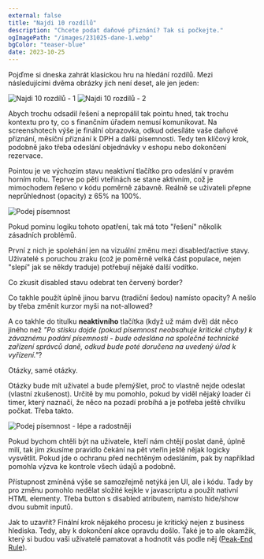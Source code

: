 ```yaml
---
external: false
title: "Najdi 10 rozdílů"
description: "Chcete podat daňové přiznání? Tak si počkejte."
ogImagePath: "/images/231025-dane-1.webp"
bgColor: "teaser-blue"
date: 2023-10-25
---
```


Pojďme si dneska zahrát klasickou hru na hledání rozdílů. Mezi následujícími dvěma obrázky jich není deset, ale jen jeden:

![Najdi 10 rozdílů - 1](/images/231025-dane-1.webp)
![Najdi 10 rozdílů - 2](/images/231025-dane-2.webp)

Abych trochu odsadil řešení a nepropálil tak pointu hned, tak trochu kontextu pro ty, co s finančním úřadem nemusí komunikovat. Na screenshotech výše je finální obrazovka, odkud odesíláte vaše daňové přiznání, měsíční přiznání k DPH a další písemnosti. Tedy ten klíčový krok, podobně jako třeba odeslání objednávky v eshopu nebo dokončení rezervace.

Pointou je ve výchozím stavu neaktivní tlačítko pro odeslání v pravém horním rohu. Teprve po pěti vteřinách se stane aktivním, což je mimochodem řešeno v kódu poměrně zábavně. Reálně se uživateli přepne neprůhlednost (opacity) z 65% na 100%.

![Podej písemnost](/images/231025-dane.gif)

Pokud pominu logiku tohoto opatření, tak má toto "řešení" několik zásadních problémů.

První z nich je spolehání jen na vizuální změnu mezi disabled/active stavy. Uživatelé s poruchou zraku (což je poměrně velká část populace, nejen "slepí" jak se někdy traduje) potřebují nějaké další vodítko.

Co zkusit disabled stavu odebrat ten červený border?

Co takhle použít úplně jinou barvu (tradiční šedou) namísto opacity? A nešlo by třeba změnit kurzor myši na not-allowed?

A co takhle do titulku **neaktivního** tlačítka (když už mám dvě) dát něco jiného než _"Po stisku dojde (pokud písemnost neobsahuje kritické chyby) k závaznému podání písemnosti - bude odeslána na společné technické zařízení správců daně, odkud bude poté doručena na uvedený úřad k vyřízení."_?

Otázky, samé otázky.

Otázky bude mít uživatel a bude přemýšlet, proč to vlastně nejde odeslat (vlastní zkušenost). Určitě by mu pomohlo, pokud by viděl nějaký loader či timer, který naznačí, že něco na pozadí probíhá a je potřeba ještě chvilku počkat. Třeba takto.

![Podej písemnost - lépe a radostněji](/images/231025-dane-2.gif)

Pokud bychom chtěli být na uživatele, kteří nám chtějí poslat daně, úplně milí, tak jim zkusíme pravidlo čekání na pět vteřin ještě nějak logicky vysvětlit. Pokud jde o ochranu před nechtěným odesláním, pak by například pomohla výzva ke kontrole všech údajů a podobně.

Přístupnost zmíněná výše se samozřejmě netýká jen UI, ale i kódu. Tady by pro změnu pomohlo nedělat složité kejkle v javascriptu a použít nativní HTML elementy. Třeba button s disabled atributem, namísto hide/show dvou submit inputů.

Jak to uzavřít? Finální krok nějakého procesu je kritický nejen z business hlediska. Tedy, aby k dokončení akce opravdu došlo. Také je to ale okamžik, který si budou vaši uživatelé pamatovat a hodnotit vás podle něj ([Peak-End Rule](https://lawsofux.com/peak-end-rule/)).
